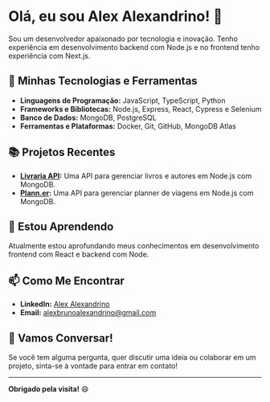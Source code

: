 # Olá, eu sou Alex Alexandrino! 👋

Sou um desenvolvedor apaixonado por tecnologia e inovação. Tenho experiência em desenvolvimento backend com Node.js e no frontend tenho experiência com Next.js.

## 🚀 Minhas Tecnologias e Ferramentas
- **Linguagens de Programação:** JavaScript, TypeScript, Python
- **Frameworks e Bibliotecas:** Node.js, Express, React, Cypress e Selenium
- **Banco de Dados:** MongoDB, PostgreSQL
- **Ferramentas e Plataformas:** Docker, Git, GitHub, MongoDB Atlas

## 📚 Projetos Recentes
- **[Livraria API](https://github.com/seu-usuario/livraria-api):** Uma API para gerenciar livros e autores em Node.js com MongoDB.
- **[Plann.er](https://github.com/alexandrinodev/plann.er):** Uma API para gerenciar planner de viagens em Node.js com MongoDB.
<!-- - **[Nome do Projeto](https://github.com/seu-usuario/nome-do-projeto):** Breve descrição do projeto. -->

## 🌱 Estou Aprendendo
Atualmente estou aprofundando meus conhecimentos em desenvolvimento frontend com React e backend com Node.

## 📫 Como Me Encontrar
- **LinkedIn:** [Alex Alexandrino](https://www.linkedin.com/in/alexandrino-alex/)
- **Email:** [alexbrunoalexandrino@gmail.com](alexbrunoalexandrino@gmail.com)

## 💬 Vamos Conversar!
Se você tem alguma pergunta, quer discutir uma ideia ou colaborar em um projeto, sinta-se à vontade para entrar em contato!
<!--
## ⭐ GitHub Estatísticas
![Suas Estatísticas do GitHub](https://github-readme-stats.vercel.app/api?alexandrinodev&show_icons=true&theme=radical)
[![Anurag's GitHub stats](https://github-readme-stats.vercel.app/api?alexandrinodev=anuraghazra)](https://github.com/anuraghazra/github-readme-stats)

![Linguagens Mais Usadas](https://github-readme-stats.vercel.app/api/top-langs/?alexandrinodev&layout=compact&theme=radical)
-->
---

**Obrigado pela visita!** 😄
<!--
**alexandrinodev/alexandrinodev** is a ✨ _special_ ✨ repository because its `README.md` (this file) appears on your GitHub profile.

Here are some ideas to get you started:

- 🔭 I’m currently working on ...
- 🌱 I’m currently learning ...
- 👯 I’m looking to collaborate on ...
- 🤔 I’m looking for help with ...
- 💬 Ask me about ...
- 📫 How to reach me: ...
- 😄 Pronouns: ...
- ⚡ Fun fact: ...
-->
